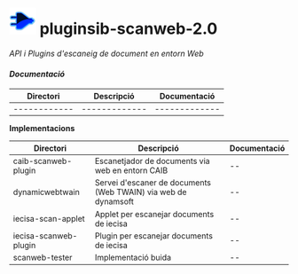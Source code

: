 # ![Logo](https://github.com/GovernIB/maven/raw/binaris/pluginsib/projectinfo_Attachments/icon.jpg) pluginsib-scanweb-2.0
*API i Plugins d'escaneig de document en entorn Web*

#### ***Documentació***

Directori | Descripció | Documentació
------------ | ------------- | -------------
------------ | ------------- | -------------

**Implementacions**

Directori | Descripció | Documentació
------------ | ------------- | -------------
caib-scanweb-plugin | Escanetjador de documents via web en entorn CAIB | --
dynamicwebtwain | Servei d'escaner de documents (Web TWAIN) via web de dynamsoft | --
iecisa-scan-applet | Applet per escanejar documents de iecisa| --
iecisa-scanweb-plugin | Plugin per escanejar documents de iecisa | --
scanweb-tester | Implementació buida | --
